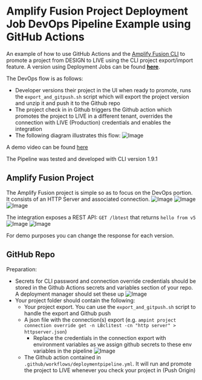 # Amplify Fusion Project Deployment Job DevOps Pipeline Example using GitHub Actions

An example of how to use GitHub Actions and the [Amplify Fusion CLI](https://gist.github.com/lbrenman/bbccf548554fde48c7aa268256db7b96) to promote a project from DESIGN to LIVE using the CLI project export/import feature. A version using Deployment Jobs can be found [**here**](https://github.com/lbrenman/ai-deploy-to-live-devops-pipeline-example-gha2).

The DevOps flow is as follows:
* Developer versions their project in the UI when ready to promote, runs the `export_and_gitpush.sh` script which will export the project version and unzip it and push it to the Github repo
* The project check in in Github triggers the Github action which promotes the project to LIVE in a different tenant, overrides the connection with LIVE (Production) credentials and enables the integration
* The following diagram illustrates this flow:
  ![Image](https://i.imgur.com/1Cc6Na5.png)

A demo video can be found [here]()

The Pipeline was tested and developed with CLI version 1.9.1

## Amplify Fusion Project

The Amplify Fusion project is simple so as to focus on the DevOps portion. It consists of an HTTP Server and associated connection.
  ![Image](https://i.imgur.com/zjRYTaU.png)
  ![Image](https://i.imgur.com/BVtHqXn.png)
  ![Image](https://i.imgur.com/IP2lXJS.png)

The integration exposes a REST API: `GET /lbtest` that returns `hello from v5`
  ![Image](https://i.imgur.com/HMcWfqv.png)
  ![Image](https://i.imgur.com/y9jo5HO.png)

For demo purposes you can change the response for each version.

## GitHub Repo

Preparation:
* Secrets for CLI password and connection override credentials should be stored in the Github Actions secrets and variables section of your repo. A deployment manager should set these up
  ![Image](https://i.imgur.com/9RY1wjA.png)
* Your project folder should contain the following:
  * Your project export. You can use the `export_and_gitpush.sh` script to handle the export and Github push
  * A json file with the connection(s) export (e.g. `ampint project connection override get -n LBclitest -cn "http server" > httpserver.json`)
    * Replace the credentials in the connection export with environment variables as we assign github secrets to these env variables in the pipeline
      ![Image](https://i.imgur.com/Q6f5LcS.png)
  * The Github action contained in `.github/workflows/deploymentpipeline.yml`. It will run and promote the project to LIVE whenever you check your project in (Push Origin)